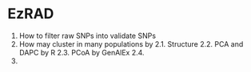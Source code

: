 # EzRAD
1. How to filter raw SNPs into validate SNPs
2. How may cluster in many populations by 
  2.1. Structure
  2.2. PCA and DAPC by R
  2.3. PCoA by GenAlEx
  2.4. 
3. 
